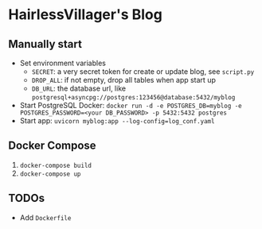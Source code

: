 # HairlessVillager's Blog

## Manually start

- Set environment variables
  - `SECRET`: a very secret token for create or update blog, see `script.py`
  - `DROP_ALL`: if not empty, drop all tables when app start up
  - `DB_URL`: the database url, like `postgresql+asyncpg://postgres:123456@database:5432/myblog`
- Start PostgreSQL Docker: `docker run -d -e POSTGRES_DB=myblog -e POSTGRES_PASSWORD=<your DB_PASSWORD> -p 5432:5432 postgres`
- Start app: `uvicorn myblog:app --log-config=log_conf.yaml`

## Docker Compose

1. `docker-compose build`
2. `docker-compose up`

## TODOs

- Add `Dockerfile`
